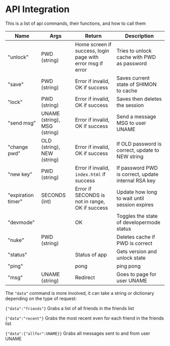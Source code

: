# API Integration

This is a list of api commands, their functions, and how to call them

| Name | Args | Return | Description |
| ---- | ---- | ------ | ----------- |
| "unlock" | PWD (string) | Home screen if success, login page with error msg if error | Tries to unlock cache with PWD as password |
| "save" | PWD (string) | Error if invalid, OK if success | Saves current state of SHIMON to cache |
| "lock" | PWD (string) | Error if invalid, OK if success | Saves then deletes the session |
| "send msg" | UNAME (string), MSG (string) | Error if invalid, OK if success | Send a message MSG to user UNAME |
| "change pwd" | OLD (string), NEW (string) | Error if invalid, OK if success | If OLD password is correct, update to NEW string |
| "new key" | PWD (string) | Error if invalid, `index.html` if success | If password PWD is correct, update internal RSA key |
| "expiration timer" | SECONDS (int) | Error if SECONDS is not in range, OK if success | Update how long to wait until session expires |
| "devmode" | | OK | Toggles the state of developermode status |
| "nuke" | PWD (string) |  | Deletes cache if PWD is correct |
| "status" | | Status of app | Gets version and unlock state |
| "ping" | | pong | ping pong |
| "msg" | UNAME (string) | Redirect | Goes to page for user UNAME |

The `"data"` command is more involved, it can take a string or dictionary depending on the type of request:

`{"data":"friends"}` Grabs a list of all friends in the friends list

`{"data":"recent"}` Grabs the most recent even for each friend in the friends list

`{"data":{"allfor":UNAME}}` Grabs all messages sent to and from user UNAME